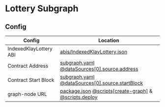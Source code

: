 # Lottery Subgraph

## Config

| Config | Location |
| ------ | -------- |
| IndexedKlayLottery ABI | [abis/IndexedKlayLottery.json](abis/IndexedKlayLottery.json) |
| Contract Address | [subgraph.yaml @dataSources[0].source.address](subgraph.yaml?plain=1#L11) |
| Contract Start Block | [subgraph.yaml @dataSources[0].source.startBlock](subgraph.yaml?plain=1#L13) |
| graph-node URL | [package.json](package.json) [@scripts[create-graph]](package.json?plain=1#L11) & [@scripts.deploy](package.json?plain=1#L12) |
